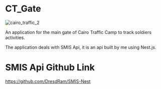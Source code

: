 # CT_Gate

![cairo_traffic_2](https://github.com/DresdRam/CT_Gate/assets/65346053/74da1885-930a-48be-a357-671de85e4a7d)

An application for the main gate of Cairo Traffic Camp to track soldiers activities.

The application deals with SMIS Api, it is an api built by me using Nest.js.

# SMIS Api Github Link
https://github.com/DresdRam/SMIS-Nest

